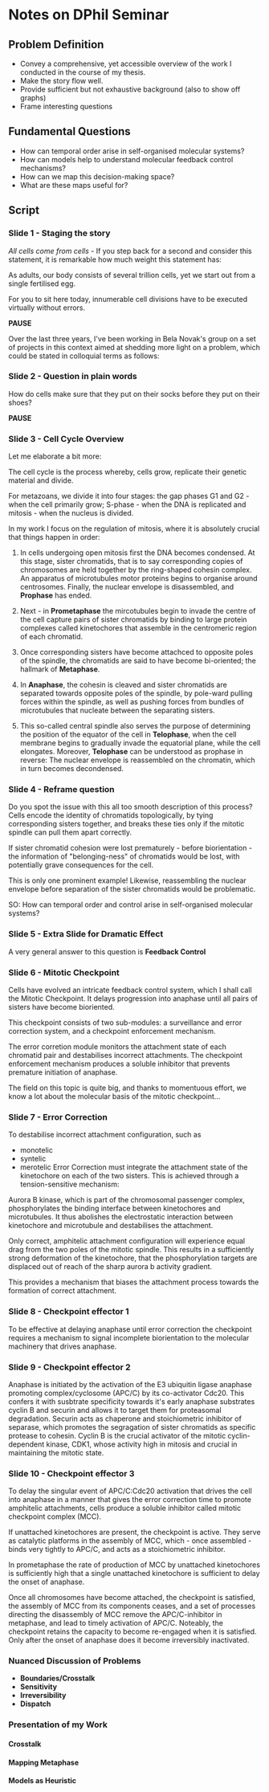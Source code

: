 # Notes on DPhil Seminar

## Problem Definition
- Convey a comprehensive, yet accessible overview of the work I conducted in the course of my thesis.
- Make the story flow well.
- Provide sufficient but not exhaustive background (also to show off graphs)
- Frame interesting questions

## Fundamental Questions
- How can temporal order arise in self-organised molecular systems?
- How can models help to understand molecular feedback control mechanisms?
- How can we map this decision-making space?
- What are these maps useful for?

## Script

### Slide 1 - Staging the story
*All cells come from cells* - If you step back for a second and consider this statement, it is remarkable how much weight this statement has:

As adults, our body consists of several trillion cells, yet we start out from a single fertilised egg.

For you to sit here today, innumerable cell divisions have to be executed virtually without errors.

**PAUSE**

Over the last three years, I've been working in Bela Novak's group on a set of projects in this context aimed at shedding more light on a problem, which could be stated in colloquial terms as follows:

### Slide 2 - Question in plain words

How do cells make sure that they put on their socks before they put on their shoes?

**PAUSE**

### Slide 3 - Cell Cycle Overview

Let me elaborate a bit more:

The cell cycle is the process whereby, cells grow, replicate their genetic material and divide.

For metazoans, we divide it into four stages: the gap phases G1 and G2 - when the cell primarily grow; S-phase - when the DNA is replicated and mitosis - when the nucleus is divided.

In my work I focus on the regulation of mitosis, where it is absolutely crucial that things happen in order:

1. In cells undergoing open mitosis first the DNA becomes condensed. At this stage, sister chromatids, that is to say corresponding copies of chromosomes are held together by the ring-shaped cohesin complex. An apparatus of microtubules motor proteins begins to organise around centrosomes. Finally, the nuclear envelope is disassembled, and **Prophase** has ended.

2. Next - in **Prometaphase** the mircotubules begin to invade the centre of the cell capture pairs of sister chromatids by binding to large protein complexes called kinetochores that assemble in the centromeric region of each chromatid.

3. Once corresponding sisters have become attachced to opposite poles of the spindle, the chromatids are said to have become bi-oriented; the hallmark of **Metaphase**.

4. In **Anaphase**, the cohesin is cleaved and sister chromatids are separated towards opposite poles of the spindle, by pole-ward pulling forces within the spindle, as well as pushing forces from bundles of microtubules that nucleate between the separating sisters.

5. This so-called central spindle also serves the purpose of determining the position of the equator of the cell in **Telophase**, when the cell membrane begins to gradually invade the equatorial plane, while the cell elongates.
Moreover, **Telophase** can be understood as prophase in reverse: The nuclear envelope is reassembled on the chromatin, which in turn becomes decondensed.

### Slide 4 - Reframe question

Do you spot the issue with this all too smooth description of this process?
Cells encode the identity of chromatids topologically, by tying corresponding sisters together, and breaks these ties only if the mitotic spindle can pull them apart correctly.

If sister chromatid cohesion were lost prematurely - before biorientation - the information of "belonging-ness" of chromatids would be lost, with potentially grave consequences for the cell.

This is only one prominent example! Likewise, reassembling the nuclear envelope before separation of the sister chromatids would be problematic.

SO: How can temporal order and control arise in self-organised molecular systems?

### Slide 5 - Extra Slide for Dramatic Effect

A very general answer to this question is **Feedback Control**

### Slide 6 - Mitotic Checkpoint

Cells have evolved an intricate feedback control system, which I shall call the Mitotic Checkpoint. It delays progression into anaphase until all pairs of sisters have become bioriented.

This checkpoint consists of two sub-modules: a surveillance and error correction system, and a checkpoint enforcement mechanism.

The error corretion module monitors the attachment state of each chromatid pair and destabilises incorrect attachments. The checkpoint enforcement mechanism produces a soluble inhibitor that prevents premature initiation of anaphase.

The field on this topic is quite big, and thanks to momentuous effort, we know a lot about the molecular basis of the mitotic checkpoint...

### Slide 7 - Error Correction
To destabilise incorrect attachment configuration, such as
- monotelic
- syntelic
- merotelic
Error Correction must integrate the attachment state of the kinetochore on each of the two sisters. This is achieved through a tension-sensitive mechanism:

Aurora B kinase, which is part of the chromosomal passenger complex, phosphorylates the binding interface between kinetochores and microtubules.
It thus abolishes the electrostatic interaction between kinetochore and microtubule and destabilises the attachment.

Only correct, amphitelic attachment configuration will experience equal drag from the two poles of the mitotic spindle. This results in a sufficiently strong deformation of the kinetochore, that the phosphorylation targets are displaced out of reach of the sharp aurora b activity gradient.

This provides a mechanism that biases the attachment process towards the formation of correct attachment.

### Slide 8 - Checkpoint effector 1

To be effective at delaying anaphase until error correction the checkpoint requires a mechanism to signal incomplete biorientation to the molecular machinery that drives anaphase.

### Slide 9 - Checkpoint effector 2

Anaphase is initiated by the activation of the E3 ubiquitin ligase anaphase promoting complex/cyclosome (APC/C) by its co-activator Cdc20. This confers it with susbtrate specificity towards it's early anaphase substrates cyclin B and securin and allows it to target them for proteasomal degradation.
Securin acts as chaperone and stoichiometric inhibitor of separase, which promotes the segragation of sister chromatids as specific protease to cohesin.
Cyclin B is the crucial activator of the mitotic cyclin-dependent kinase, CDK1, whose activity high in mitosis and crucial in maintaining the mitotic state.

### Slide 10 - Checkpoint effector 3

To delay the singular event of APC/C:Cdc20 activation that drives the cell into anaphase in a manner that gives the error correction time to promote amphitelic attachments, cells produce a soluble inhibitor called mitotic checkpoint complex (MCC).

If unattached kinetochores are present, the checkpoint is active.
They serve as catalytic platforms in the assembly of MCC, which - once assembled - binds very tightly to APC/C, and acts as a stoichiometric inhibitor.

In prometaphase the rate of production of MCC by unattached kinetochores is sufficiently high that a single unattached kinetochore is sufficient to delay the onset of anaphase.

Once all chromosomes have become attached, the checkpoint is satisfied, the  assembly of MCC from its components ceases, and a set of processes directing the disassembly of MCC remove the APC/C-inhibitor in metaphase, and lead to timely activation of APC/C.
Noteably, the checkpoint retains the capacity to become re-engaged when it is satisfied. Only after the onset of anaphase does it become irreversibly inactivated.







### Nuanced Discussion of Problems
 - **Boundaries/Crosstalk**
 - **Sensitivity**
 - **Irreversibility**
 - **Dispatch**

### Presentation of my Work

#### Crosstalk

#### Mapping Metaphase

#### Models as Heuristic
